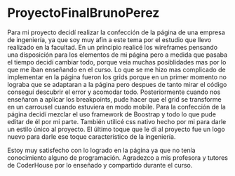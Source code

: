 # ProyectoFinalBrunoPerez

Para mi proyecto decidí realizar la confección de la página de una empresa de ingeniería, ya que soy muy afin a este tema por el estudio que llevo realizado en la facultad.
En un principio realicé los wireframes pensando una disposición para los elementos de mi página pero a medida que pasaba el tiempo decidí cambiar todo, porque veia muchas posiblidades mas por lo que me iban enseñando en el curso.
Lo que se me hizo mas complicado de implementar en la página fueron los grids porque en un primer momento no lograba que se adaptaran a la página pero despues de tanto mirar el código conseguí descubrir el error y acomodar todo. Posteriormente cuando nos enseñaron a aplicar los breakpoints, pude hacer que el grid se transforme en un carrousel cuando estuviera en modo mobile.
Para la confección de la página decidí mezclar el uso framework de Boostrap y todo lo que pude editar de él por mi parte. También utilicé css nativo hecho por mi para darle un estilo único al proyecto.
El último toque que le di al proyecto fue un logo nuevo para darle ese toque característico de la ingeniería.


Estoy muy satisfecho con lo logrado en la página ya que no tenía conocimiento alguno de programación. Agradezco a mis profesora y tutores de CoderHouse por lo enseñado y compartido durante el curso.
